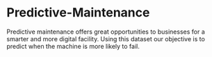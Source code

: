 # Predictive-Maintenance
Predictive maintenance offers great opportunities to businesses for a smarter and more digital facility. Using this dataset our objective is to predict when the machine is more likely to fail.
